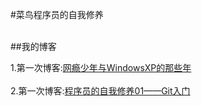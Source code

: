 #菜鸟程序员的自我修养<br /><br />

##我的博客<br />

1.第一次博客:[网瘾少年与WindowsXP的那些年](https://github.com/Emon0526/my-blog/blob/master/1st-blog.md)<br /><br /> 2.第一次博客:[程序员的自我修养01——Git入门](https://github.com/Emon0526/my-blog/blob/master/git-blog)
